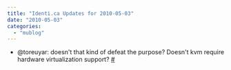 ```yaml
---
title: "Identi.ca Updates for 2010-05-03"
date: "2010-05-03"
categories: 
  - "mublog"
---
```


- @toreuyar: doesn't that kind of defeat the purpose? Doesn't kvm require hardware virtualization support? [#](http://identi.ca/notice/30870952)
